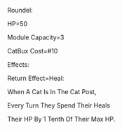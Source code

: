 Roundel:

HP=50

Module Capacity=3

CatBux Cost=#10

Effects:

Return Effect=Heal:

When A Cat Is In The Cat Post,

Every Turn They Spend Their Heals

Their HP By 1 Tenth Of Their Max HP.
